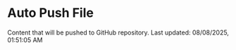 # Auto Push File

Content that will be pushed to GitHub repository.
Last updated: 08/08/2025, 01:51:05 AM